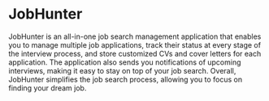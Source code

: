 # JobHunter
JobHunter is an all-in-one job search management application that enables you to manage multiple job applications, track their status at every stage of the interview process, and store customized CVs and cover letters for each application. The application also sends you notifications of upcoming interviews, making it easy to stay on top of your job search. Overall, JobHunter simplifies the job search process, allowing you to focus on finding your dream job.
